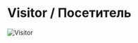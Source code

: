 # Visitor / Посетитель

![Visitor](https://hsto.org/getpro/habr/post_images/ecb/a77/f17/ecba77f1762c4e96b5b468810bf9edb0.jpg)